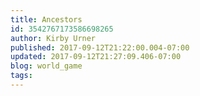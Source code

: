 ```yaml
---
title: Ancestors
id: 3542767173586698265
author: Kirby Urner
published: 2017-09-12T21:22:00.004-07:00
updated: 2017-09-12T21:27:09.406-07:00
blog: world_game
tags: 
---
```


